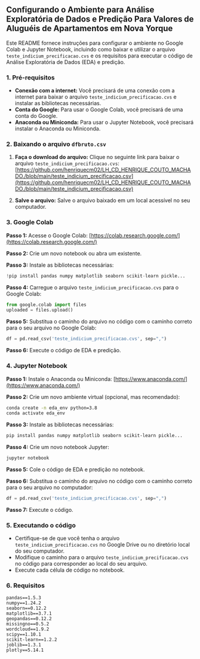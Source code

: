 ## Configurando o Ambiente para Análise Exploratória de Dados e Predição Para Valores de Aluguéis de Apartamentos em Nova Yorque

Este README fornece instruções para configurar o ambiente no Google Colab e Jupyter Notebook, incluindo como baixar e utilizar o arquivo `teste_indicium_precificacao.cvs` e os requisitos para executar o código de Análise Exploratória de Dados (EDA) e predição.

### 1. Pré-requisitos

* **Conexão com a internet:** Você precisará de uma conexão com a internet para baixar o arquivo `teste_indicium_precificacao.cvs` e instalar as bibliotecas necessárias.
* **Conta do Google:** Para usar o Google Colab, você precisará de uma conta do Google.
* **Anaconda ou Miniconda:** Para usar o Jupyter Notebook, você precisará instalar o Anaconda ou Miniconda.

### 2. Baixando o arquivo `dfbruto.csv`

1. **Faça o download do arquivo:** Clique no seguinte link para baixar o arquivo `teste_indicium_precificacao.cvs`: [https://github.com/henriquecm02/LH_CD_HENRIQUE_COUTO_MACHADO./blob/main/teste_indicium_precificacao.csv](https://github.com/henriquecm02/LH_CD_HENRIQUE_COUTO_MACHADO./blob/main/teste_indicium_precificacao.csv)
   
2. **Salve o arquivo:** Salve o arquivo baixado  em um local acessível no seu computador.

### 3. Google Colab

**Passo 1:** Acesse o Google Colab: [https://colab.research.google.com/](https://colab.research.google.com/)

**Passo 2:** Crie um novo notebook ou abra um existente.

**Passo 3:** Instale as bibliotecas necessárias:

```python
!pip install pandas numpy matplotlib seaborn scikit-learn pickle...
```

**Passo 4:** Carregue o arquivo `teste_indicium_precificacao.cvs` para o Google Colab:

```python
from google.colab import files
uploaded = files.upload()
```

**Passo 5:** Substitua o caminho do arquivo no código com o caminho correto para o seu arquivo no Google Colab:

```python
df = pd.read_csv('teste_indicium_precificacao.cvs', sep=",")
```

**Passo 6:** Execute o código de EDA e predição.

### 4. Jupyter Notebook

**Passo 1:** Instale o Anaconda ou Miniconda: [https://www.anaconda.com/](https://www.anaconda.com/)

**Passo 2:** Crie um novo ambiente virtual (opcional, mas recomendado):

```bash
conda create -n eda_env python=3.8
conda activate eda_env
```

**Passo 3:** Instale as bibliotecas necessárias:

```bash
pip install pandas numpy matplotlib seaborn scikit-learn pickle...
```

**Passo 4:** Crie um novo notebook Jupyter:

```bash
jupyter notebook
```

**Passo 5:** Cole o código de EDA e predição no notebook.

**Passo 6:** Substitua o caminho do arquivo no código com o caminho correto para o seu arquivo no computador:

```python
df = pd.read_csv('teste_indicium_precificacao.cvs', sep=",")
```

**Passo 7:** Execute o código.

### 5. Executando o código

* Certifique-se de que você tenha o arquivo `teste_indicium_precificacao.cvs` no Google Drive ou no diretório local do seu computador.
* Modifique o caminho para o arquivo `teste_indicium_precificacao.cvs` no código para corresponder ao local do seu arquivo.
* Execute cada célula de código no notebook.

### 6. Requisitos

```
pandas==1.5.3
numpy==1.24.2
seaborn==0.12.2
matplotlib==3.7.1
geopandas==0.12.2
missingno==0.5.2
wordcloud==1.9.2
scipy==1.10.1
scikit-learn==1.2.2
joblib==1.3.1
plotly==5.14.1
```

